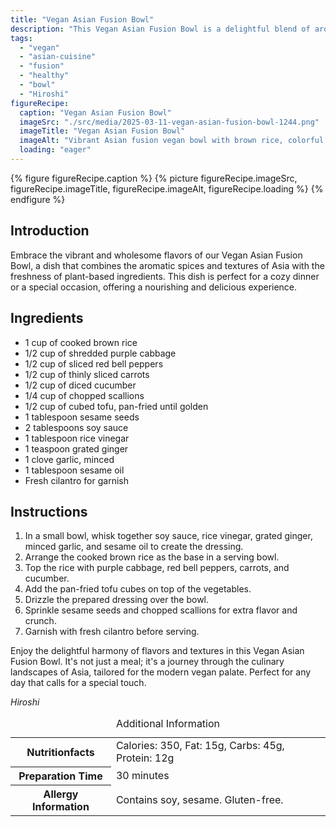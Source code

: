 ```yaml
---
title: "Vegan Asian Fusion Bowl"
description: "This Vegan Asian Fusion Bowl is a delightful blend of aromatic spices and crunchy vegetables, topped with golden tofu and a tangy dressing. Perfect for a nourishing and flavorful meal."
tags:
  - "vegan"
  - "asian-cuisine"
  - "fusion"
  - "healthy"
  - "bowl"
  - "Hiroshi"
figureRecipe: 
  caption: "Vegan Asian Fusion Bowl"
  imageSrc: "./src/media/2025-03-11-vegan-asian-fusion-bowl-1244.png"
  imageTitle: "Vegan Asian Fusion Bowl"
  imageAlt: "Vibrant Asian fusion vegan bowl with brown rice, colorful vegetables, golden tofu, and fresh garnishes, highlighted by warm, inviting lighting."
  loading: "eager"
---
```


{% figure figureRecipe.caption %}
{% picture figureRecipe.imageSrc, figureRecipe.imageTitle, figureRecipe.imageAlt, figureRecipe.loading %}
{% endfigure %}

## Introduction

Embrace the vibrant and wholesome flavors of our Vegan Asian Fusion Bowl, a dish that combines the aromatic spices and textures of Asia with the freshness of plant-based ingredients. This dish is perfect for a cozy dinner or a special occasion, offering a nourishing and delicious experience.

## Ingredients

- 1 cup of cooked brown rice
- 1/2 cup of shredded purple cabbage
- 1/2 cup of sliced red bell peppers
- 1/2 cup of thinly sliced carrots
- 1/2 cup of diced cucumber
- 1/4 cup of chopped scallions
- 1/2 cup of cubed tofu, pan-fried until golden
- 1 tablespoon sesame seeds
- 2 tablespoons soy sauce
- 1 tablespoon rice vinegar
- 1 teaspoon grated ginger
- 1 clove garlic, minced
- 1 tablespoon sesame oil
- Fresh cilantro for garnish

## Instructions

1. In a small bowl, whisk together soy sauce, rice vinegar, grated ginger, minced garlic, and sesame oil to create the dressing.
2. Arrange the cooked brown rice as the base in a serving bowl.
3. Top the rice with purple cabbage, red bell peppers, carrots, and cucumber.
4. Add the pan-fried tofu cubes on top of the vegetables.
5. Drizzle the prepared dressing over the bowl.
6. Sprinkle sesame seeds and chopped scallions for extra flavor and crunch.
7. Garnish with fresh cilantro before serving.

Enjoy the delightful harmony of flavors and textures in this Vegan Asian Fusion Bowl. It's not just a meal; it's a journey through the culinary landscapes of Asia, tailored for the modern vegan palate. Perfect for any day that calls for a special touch.

*Hiroshi*

<table><caption class='sr-only'>Additional Information</caption><tr><th>Nutritionfacts</th><td>Calories: 350, Fat: 15g, Carbs: 45g, Protein: 12g&nbsp;</td></tr><tr><th>Preparation Time</th><td>30 minutes&nbsp;</td></tr><tr><th>Allergy Information</th><td>Contains soy, sesame. Gluten-free.&nbsp;</td></tr></table>


